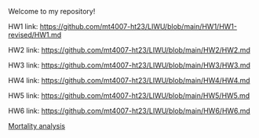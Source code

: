 Welcome to my repository!

HW1 link: https://github.com/mt4007-ht23/LIWU/blob/main/HW1/HW1-revised/HW1.md

HW2 link: https://github.com/mt4007-ht23/LIWU/blob/main/HW2/HW2.md

HW3 link: https://github.com/mt4007-ht23/LIWU/blob/main/HW3/HW3.md

HW4 link: https://github.com/mt4007-ht23/LIWU/blob/main/HW4/HW4.md

HW5 link: https://github.com/mt4007-ht23/LIWU/blob/main/HW5/HW5.md

HW6 link: https://github.com/mt4007-ht23/LIWU/blob/main/HW6/HW6.md


[Mortality analysis]([URL](https://github.com/catrinawuli/data-processing/blob/main/Project/Project_LiWu.ipynb))

